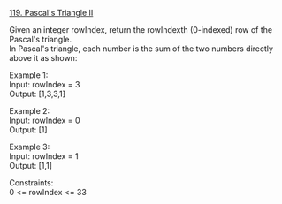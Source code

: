 [119. Pascal's Triangle II](https://leetcode.com/problems/pascals-triangle-ii/)




Given an integer rowIndex, return the rowIndexth (0-indexed) row of the Pascal's triangle.           
In Pascal's triangle, each number is the sum of the two numbers directly above it as shown:             

Example 1:           
Input: rowIndex = 3          
Output: [1,3,3,1]          

Example 2:           
Input: rowIndex = 0           
Output: [1]            

Example 3:             
Input: rowIndex = 1            
Output: [1,1]             
 
Constraints:             
0 <= rowIndex <= 33          
